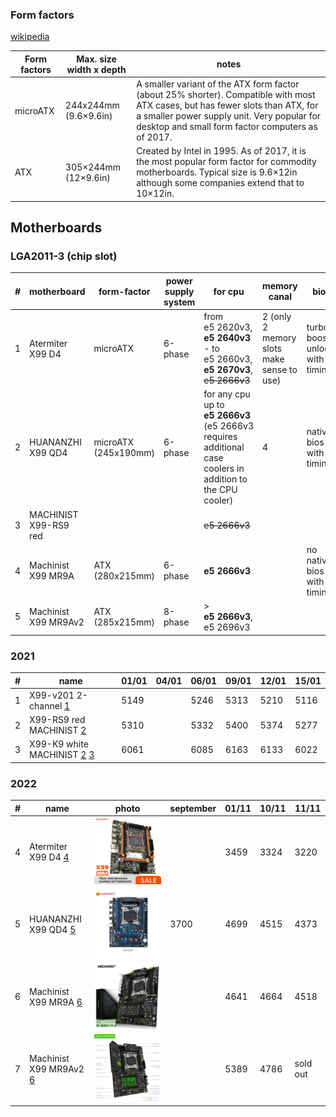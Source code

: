### Form factors

[wikipedia](https://en.m.wikipedia.org/wiki/Motherboard_form_factor#Comparisons)

| Form factors | Max. size width x depth | notes |
| --- | --- | --- |
| microATX | 244x244mm (9.6×9.6in) | A smaller variant of the ATX form factor (about 25% shorter). Compatible with most ATX cases, but has fewer slots than ATX, for a smaller power supply unit. Very popular for desktop and small form factor computers as of 2017. |
| ATX | 305×244mm (12×9.6in) | Created by Intel in 1995. As of 2017, it is the most popular form factor for commodity motherboards. Typical size is 9.6×12in although some companies extend that to 10×12in. |

## Motherboards

### LGA2011-3 (chip slot)

| # | motherboard | form-factor | power supply system | for cpu | memory canal | bios | others |
| --- | --- | --- | --- | --- | --- | --- | --- |
| 1 | Atermiter X99 D4 | microATX | 6-phase | from e5&nbsp;2620v3, **e5&nbsp;2640v3** - to e5&nbsp;2660v3, **e5&nbsp;2670v3**, ~~e5&nbsp;2666v3~~ | 2 (only 2 memory slots make sense to use) | turbo boost unlock with timings | 2 controlled coolers (for cpu and case) |
| 2 | HUANANZHI X99 QD4 | microATX (245x190mm) | 6-phase | for any cpu up to **e5&nbsp;2666v3** (e5&nbsp;2666v3 requires additional case coolers in addition to the CPU cooler) | 4 | native bios with timings |  |
| 3 | MACHINIST X99-RS9 red |  |  | ~~e5&nbsp;2666v3~~ |  |  |  |
| 4 | Machinist X99 MR9A | ATX (280x215mm) | 6-phase | **e5&nbsp;2666v3** |  | no native bios with timings |  |
| 5 | Machinist X99 MR9Av2 | ATX (285x215mm) | 8-phase | > **e5&nbsp;2666v3**, e5&nbsp;2696v3 |  |  | post-codes indicator |

### 2021

| # | name | 01/01 | 04/01 | 06/01 | 09/01 | 12/01 | 15/01 |
| --- | --- | --- | --- | --- | --- | --- | --- |
| 1 | X99-v201 2-channel [1](https://aliexpress.ru/item/4000868280446.html?af=135875_1&utm_campaign=135875_1&aff_platform=portals-tool&utm_medium=cpa&afref=https%3A%2F%2Fwww.youtube.com&cn=46qm3iu58pvt5rvlrn5kklzdvy84fw0y&dp=v5_46qm3iu58pvt5rvlrn5kklzdvy84fw0y&cv=38517779&product_id=4000868280446&sk=_d7Wwn2s&aff_trace_key=600269bad5d945369df957c0b539ad58-1609236509957-09785-_d7Wwn2s&terminal_id=e8b38080e7fc4bdb979c7f012f1f8489&utm_source=epn&utm_content=38517779&sku_id=10000015611113157 'RE Store') | 5149 |  | 5246 | 5313 | 5210 | 5116 |
| 2 | X99-RS9 red MACHINIST [2](https://aliexpress.ru/item/4000750170401.html?spm=a2g0o.detail.0.0.67ba1be49J6xLn&gps-id=pcDetailCartBuyAlsoBuy&scm=1007.12908.197732.0&scm_id=1007.12908.197732.0&scm-url=1007.12908.197732.0&pvid=b9c11ce8-07dc-4aa7-8753-0f8b9a564eb4&_t=gps-id:pcDetailCartBuyAlsoBuy,scm-url:1007.12908.197732.0,pvid:b9c11ce8-07dc-4aa7-8753-0f8b9a564eb4,tpp_buckets:21387%230%23183380%230&sku_id=12000015918457420 'MACHINIST Store') | 5310 |  | 5332 | 5400 | 5374 | 5277 |
| 3 | X99-K9 white MACHINIST [2](https://aliexpress.ru/item/4000383007258.html?af=135875_1&utm_campaign=135875_1&aff_platform=api&utm_medium=cpa&afref=https%3A%2F%2Fwww.youtube.com&cn=43qm3ix1emktjlktfb0iqt26d6xo6uhy&dp=v5_43qm3ix1emktjlktfb0iqt26d6xo6uhy&cv=38517779&product_id=4000383007258&sk=_Bf6DEHGL&aff_trace_key=3ea7854380fd41b3b8fdb6ff03595a5f-1609236614039-08224-_Bf6DEHGL&terminal_id=e8b38080e7fc4bdb979c7f012f1f8489&utm_source=epn&utm_content=38517779 'MACHINIST Store') [3](https://aliexpress.ru/item/4000842821384.html?af=135875_1&utm_campaign=135875_1&aff_platform=api&utm_medium=cpa&afref=https%3A%2F%2Fwww.youtube.com&cn=43qm3ix2cjsn1201q71ie4mtrj0amzkp&dp=v5_43qm3ix2cjsn1201q71ie4mtrj0amzkp&cv=38517779&product_id=4000842821384&sk=_dYL7vrV&aff_trace_key=8c247802ecd548d9a21504b981d16773-1609236614678-00535-_dYL7vrV&terminal_id=e8b38080e7fc4bdb979c7f012f1f8489&utm_source=epn&utm_content=38517779&sku_id=10000009106945910 'Good Luck 7 Store') | 6061 |  | 6085 | 6163 | 6133 | 6022 |

### 2022

| # | name | photo | september | 01/11 | 10/11 | 11/11 |
| --- | --- | --- | --- | --- | --- | --- |
| 4 | Atermiter X99 D4 [4](https://aliexpress.ru/item/1005002988276402.html?af=2926_Y6Ljx9&utm_campaign=2926_Y6Ljx9&aff_platform=api-new-link-generate&utm_medium=cpa&cn=2200rl4xqu7k1f7qwxrk7a455n9f0r4r&dp=2200rl4xqu7k1f7qwxrk7a455n9f0r4r&aff_fcid=0af0d94eb6074364b06e316f4541f00d-1668089046477-01457-_Dk4Idt1&cv=2&aff_fsk=_Dk4Idt1&click_id=9mTZ1XnFeLZrk9I&sk=_Dk4Idt1&aff_trace_key=0af0d94eb6074364b06e316f4541f00d-1668089046477-01457-_Dk4Idt1&terminal_id=73a0bf6c07d04febac9c1608e82e7bc7&utm_source=aerkol&utm_content=2 'atermiter Store') | [![Atermiter-X99-D4-3-0-NVME-M-2-SSD](Atermiter-X99-D4-3-0-NVME-M-2-SSD.webp)](Atermiter-X99-D4-3-0-NVME-M-2-SSD.webp) |  | 3459 | 3324 | 3220 |
| 5 | HUANANZHI X99 QD4 [5](https://aliexpress.ru/item/1005004533446321.html?mp=1&af=1954_135875&utm_campaign=1954_135875&aff_platform=api-new-link-generate&utm_medium=cpa&sku_id=12000029502168168&cn=2200rl4ze6hq7llipp7oqmzjn2diicfg&dp=2200rl4ze6hq7llipp7oqmzjn2diicfg&aff_fcid=aec6b9eb8fc6459aa300e510a934ef48-1668091182864-08941-_DmROiWB&cv=2&aff_fsk=_DmROiWB&_ga=2.83119062.1924392999.1667251813-772183988.1645731011&sk=_DmROiWB&aff_trace_key=aec6b9eb8fc6459aa300e510a934ef48-1668091182864-08941-_DmROiWB&terminal_id=73a0bf6c07d04febac9c1608e82e7bc7&utm_source=aerkol&utm_content=2 'iworld Store') | [![HUANANZHI-X99-QD4-Intel-XEON-E5-X99-LGA2011-3](HUANANZHI-X99-QD4-Intel-XEON-E5-X99-LGA2011-3.webp)](HUANANZHI-X99-QD4-Intel-XEON-E5-X99-LGA2011-3.webp) | 3700 | 4699 | 4515 | 4373 |
| 6 | Machinist X99 MR9A [6](https://aliexpress.ru/item/1005003197164283.html?mp=1&af=1954_135875&utm_campaign=1954_135875&aff_platform=api-new-link-generate&utm_medium=cpa&sku_id=12000024614183804&cn=2100rl4zse78wkdsptx9rw4tkd5texmk&dp=2100rl4zse78wkdsptx9rw4tkd5texmk&aff_fcid=a798670a1787482a843c01f8ec05706b-1668091694527-00121-_DDUpvhl&cv=2&aff_fsk=_DDUpvhl&_ga=2.120391752.1924392999.1667251813-772183988.1645731011&sk=_DDUpvhl&aff_trace_key=a798670a1787482a843c01f8ec05706b-1668091694527-00121-_DDUpvhl&terminal_id=73a0bf6c07d04febac9c1608e82e7bc7&utm_source=aerkol&utm_content=2 'MACHINIST official Store') | [![Machinist-X99-LGA-2011-3-Xeon-E5-V3-V4](Machinist-X99-LGA-2011-3-Xeon-E5-V3-V4.webp)](Machinist-X99-LGA-2011-3-Xeon-E5-V3-V4.webp) |  | 4641 | 4664 | 4518 |
| 7 | Machinist X99 MR9Av2 [6](https://aliexpress.ru/item/1005004005435696.html?_evo_buckets=165609%2C165598%2C188871%2C194275%2C299287%2C224373&af=1954_135875&utm_campaign=1954_135875&aff_platform=api-new-link-generate&utm_medium=cpa&cn=2200rl50b9pn1cqe9ustyhd9lhve9f0b&dp=2200rl50b9pn1cqe9ustyhd9lhve9f0b&scm-url=1007.34525.301437.0&aff_fcid=0587529afd064a0d8f8bc93c7aee0601-1668092373666-07379-_DBy4WIJ&cv=2&aff_fsk=_DBy4WIJ&pvid=eef5e0b4-26ae-4e2d-8db9-704ca6badbe8&_t=gps-id%3AaerPdpSubstituteRcmd%2Cscm-url%3A1007.34525.301437.0%2Cpvid%3Aeef5e0b4-26ae-4e2d-8db9-704ca6badbe8%2Ctpp_buckets%3A24525%230%23301437%237_21387%230%23233228%238_21387%239507%23434564%239&scenario=aerPdpSubstituteRcmd&tpp_rcmd_bucket_id=301437&sk=_DBy4WIJ&aff_trace_key=0587529afd064a0d8f8bc93c7aee0601-1668092373666-07379-_DBy4WIJ&gps-id=aerPdpSubstituteRcmd&scm=1007.34525.301437.0&scm_id=1007.34525.301437.0&terminal_id=73a0bf6c07d04febac9c1608e82e7bc7&utm_source=aerkol&utm_content=2 'MACHINIST official Store') | [![Machinist-X99-LGA-2011-3-Xeon-E5-V3-V4](Machinist-X99-LGA-2011-3-Xeon-E5-V3-V4-2.webp)](Machinist-X99-LGA-2011-3-Xeon-E5-V3-V4-2.webp) |  | 5389 | 4786 | sold out |

